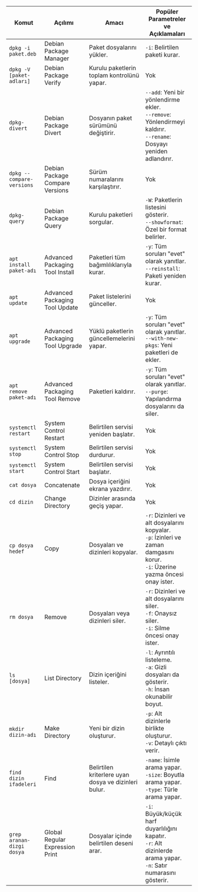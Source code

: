 
| **Komut**                     | **Açılımı**                        | **Amacı**                                                                                      | **Popüler Parametreler ve Açıklamaları**                 |
|-------------------------------|-------------------------------------|------------------------------------------------------------------------------------------------|----------------------------------------------------------|
| `dpkg -i paket.deb`           | Debian Package Manager             | Paket dosyalarını yükler.                                                                      | `-i`: Belirtilen paketi kurar.                          |
| `dpkg -V [paket-adları]`      | Debian Package Verify              | Kurulu paketlerin toplam kontrolünü yapar.                                                    | Yok                                                      |
| `dpkg-divert`                 | Debian Package Divert              | Dosyanın paket sürümünü değiştirir.                                                           | `--add`: Yeni bir yönlendirme ekler.<br>`--remove`: Yönlendirmeyi kaldırır.<br>`--rename`: Dosyayı yeniden adlandırır. |
| `dpkg --compare-versions`     | Debian Package Compare Versions    | Sürüm numaralarını karşılaştırır.                                                             | Yok                                                      |
| `dpkg-query`                  | Debian Package Query               | Kurulu paketleri sorgular.                                                                    | `-W`: Paketlerin listesini gösterir.<br>`--showformat`: Özel bir format belirler.            |
| `apt install paket-adı`       | Advanced Packaging Tool Install    | Paketleri tüm bağımlılıklarıyla kurar.                                                        | `-y`: Tüm soruları "evet" olarak yanıtlar.<br>`--reinstall`: Paketi yeniden kurar.           |
| `apt update`                  | Advanced Packaging Tool Update     | Paket listelerini günceller.                                                                  | Yok                                                      |
| `apt upgrade`                 | Advanced Packaging Tool Upgrade    | Yüklü paketlerin güncellemelerini yapar.                                                      | `-y`: Tüm soruları "evet" olarak yanıtlar.<br>`--with-new-pkgs`: Yeni paketleri de ekler.    |
| `apt remove paket-adı`        | Advanced Packaging Tool Remove     | Paketleri kaldırır.                                                                            | `-y`: Tüm soruları "evet" olarak yanıtlar.<br>`--purge`: Yapılandırma dosyalarını da siler.  |
| `systemctl restart`           | System Control Restart             | Belirtilen servisi yeniden başlatır.                                                          | Yok                                                      |
| `systemctl stop`              | System Control Stop                | Belirtilen servisi durdurur.                                                                  | Yok                                                      |
| `systemctl start`             | System Control Start               | Belirtilen servisi başlatır.                                                                  | Yok                                                      |
| `cat dosya`                   | Concatenate                        | Dosya içeriğini ekrana yazdırır.                                                              | Yok                                                      |
| `cd dizin`                    | Change Directory                   | Dizinler arasında geçiş yapar.                                                                | Yok                                                      |
| `cp dosya hedef`              | Copy                               | Dosyaları ve dizinleri kopyalar.                                                              | `-r`: Dizinleri ve alt dosyalarını kopyalar.<br>`-p`: İzinleri ve zaman damgasını korur.<br>`-i`: Üzerine yazma öncesi onay ister. |
| `rm dosya`                    | Remove                             | Dosyaları veya dizinleri siler.                                                               | `-r`: Dizinleri ve alt dosyalarını siler.<br>`-f`: Onaysız siler.<br>`-i`: Silme öncesi onay ister. |
| `ls [dosya]`                  | List Directory                     | Dizin içeriğini listeler.                                                                     | `-l`: Ayrıntılı listeleme.<br>`-a`: Gizli dosyaları da gösterir.<br>`-h`: İnsan okunabilir boyut. |
| `mkdir dizin-adı`             | Make Directory                     | Yeni bir dizin oluşturur.                                                                     | `-p`: Alt dizinlerle birlikte oluşturur.<br>`-v`: Detaylı çıktı verir.                       |
| `find dizin ifadeleri`        | Find                               | Belirtilen kriterlere uyan dosya ve dizinleri bulur.                                          | `-name`: İsimle arama yapar.<br>`-size`: Boyutla arama yapar.<br>`-type`: Türle arama yapar. |
| `grep aranan-dizgi dosya`     | Global Regular Expression Print    | Dosyalar içinde belirtilen deseni arar.                                                       | `-i`: Büyük/küçük harf duyarlılığını kapatır.<br>`-r`: Alt dizinlerde arama yapar.<br>`-n`: Satır numarasını gösterir. |
